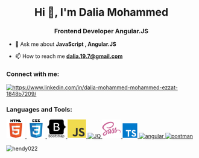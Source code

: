 <h1 align="center">Hi 👋, I'm Dalia Mohammed</h1>
<h3 align="center">Frontend Developer Angular.JS</h3>


- 💬 Ask me about **JavaScript , Angular.JS**

- 📫 How to reach me **dalia.19.7@gmail.com**

<h3 align="left">Connect with me:</h3>
<p align="left">
<a href="https://www.linkedin.com/in/dalia-mohammed-mohammed-ezzat-1848b7209/" target="blank"><img align="center" src="https://raw.githubusercontent.com/rahuldkjain/github-profile-readme-generator/master/src/images/icons/Social/linked-in-alt.svg" alt="https://www.linkedin.com/in/dalia-mohammed-mohammed-ezzat-1848b7209/" height="30" width="40" /></a>
</p>

<h3 align="left">Languages and Tools:</h3>
   <div class="about-icons ">
       <p class=" mw-100 animate__animated animate__bounceInLeft">
         <a href="https://www.w3.org/html/" target="_blank" rel="noreferrer"> <img src="https://raw.githubusercontent.com/devicons/devicon/master/icons/html5/html5-original-wordmark.svg" alt="html5" width="50" height="50"/> </a>
         <a href="https://www.w3schools.com/css/" target="_blank" rel="noreferrer"> <img src="https://raw.githubusercontent.com/devicons/devicon/master/icons/css3/css3-original-wordmark.svg" alt="css3" width="50" height="50"/> </a>
           <a href="https://getbootstrap.com" target="_blank" rel="noreferrer"> <img src="https://raw.githubusercontent.com/devicons/devicon/master/icons/bootstrap/bootstrap-plain-wordmark.svg" alt="bootstrap" width="50" height="50"/> </a>
           <a href="https://developer.mozilla.org/en-US/docs/Web/JavaScript" target="_blank" rel="noreferrer"> <img src="https://raw.githubusercontent.com/devicons/devicon/master/icons/javascript/javascript-original.svg" alt="javascript" width="50" height="50"/> </a> 
            <a href="https://www.w3.org/html/" target="_blank" rel="noreferrer"> <img src="[https://raw.githubusercontent.com/devicons/devicon/master/icons/html5/html5-original-wordmark.svg](https://icongr.am/devicon/jquery-plain-wordmark.svg?size=128&color=228abf)" alt="JQ" width="50" height="50"/> </a>
             <a href="https://sass-lang.com" target="_blank" rel="noreferrer"> <img src="https://raw.githubusercontent.com/devicons/devicon/master/icons/sass/sass-original.svg" alt="sass" width="50" height="50"/> </a>
             <a href="https://www.typescriptlang.org/" target="_blank" rel="noreferrer"> <img src="https://raw.githubusercontent.com/devicons/devicon/master/icons/typescript/typescript-original.svg"
        alt="typescript" width="40" height="40"/> </a> <a href="https://angular.io" target="_blank" rel="noreferrer"> <img src="https://angular.io/assets/images/logos/angular/angular.svg" alt="angular" width="50" height="50"/> </a> 
         <a href="https://postman.com" target="_blank" rel="noreferrer"> <img src="https://www.vectorlogo.zone/logos/getpostman/getpostman-icon.svg" alt="postman" width="50" height="50"/> </a>
       </p>
      </div>

<p><img align="center" src="https://github-readme-stats.vercel.app/api/top-langs?username=hendy022&show_icons=true&locale=en&layout=compact" alt="hendy022" /></p>
